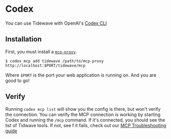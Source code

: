 # Codex

You can use Tidewave with OpenAI's [Codex CLI](https://developers.openai.com/codex/cli/)

## Installation

First, you must install a [`mcp-proxy`](guides/mcp_proxy.md).

```shell
$ codex mcp add tidewave /path/to/mcp-proxy http://localhost:$PORT/tidewave/mcp
```
Where `$PORT` is the port your web application is running on. And you are good to go!

## Verify

Running `codex mcp list` will show you the config is there, but won't verify the connection. You can verify the MCP connection is working by starting Codex and running the `/mcp` command. If it's connected, you should see the list of Tidwave tools. If not, see f it fails, check out our [MCP Troubleshooting guide](mcp_troubleshooting.md)

